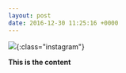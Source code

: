 ```yaml
---
layout: post
date: 2016-12-30 11:25:16 +0000
---
```


![](/media/IG2016-12-30-41116.jpg){:class="instagram"}

<b>This is the content</b>